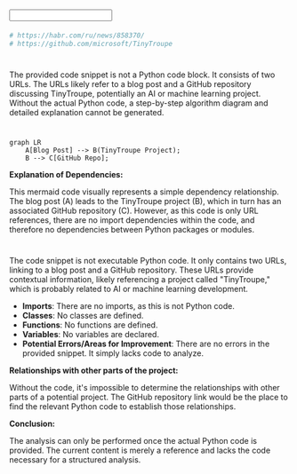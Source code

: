 # <input code>

```python
# https://habr.com/ru/news/858370/
# https://github.com/microsoft/TinyTroupe
```

# <algorithm>

The provided code snippet is not a Python code block.  It consists of two URLs.  The URLs likely refer to a blog post and a GitHub repository discussing TinyTroupe, potentially an AI or machine learning project. Without the actual Python code, a step-by-step algorithm diagram and detailed explanation cannot be generated.


# <mermaid>

```mermaid
graph LR
    A[Blog Post] --> B(TinyTroupe Project);
    B --> C[GitHub Repo];
```

**Explanation of Dependencies:**

This mermaid code visually represents a simple dependency relationship. The blog post (A) leads to the TinyTroupe project (B), which in turn has an associated GitHub repository (C). However, as this code is only URL references, there are no import dependencies within the code, and therefore no dependencies between Python packages or modules.


# <explanation>

The code snippet is not executable Python code. It only contains two URLs, linking to a blog post and a GitHub repository.  These URLs provide contextual information, likely referencing a project called "TinyTroupe," which is probably related to AI or machine learning development.

* **Imports**: There are no imports, as this is not Python code.
* **Classes**: No classes are defined.
* **Functions**: No functions are defined.
* **Variables**: No variables are declared.
* **Potential Errors/Areas for Improvement**:  There are no errors in the provided snippet. It simply lacks code to analyze.

**Relationships with other parts of the project:**

Without the code, it's impossible to determine the relationships with other parts of a potential project. The GitHub repository link would be the place to find the relevant Python code to establish those relationships.


**Conclusion:**

The analysis can only be performed once the actual Python code is provided. The current content is merely a reference and lacks the code necessary for a structured analysis.